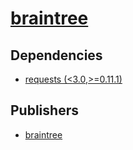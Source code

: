 # [braintree](https://pypi.org/project/braintree)

## Dependencies
- [requests (<3.0,>=0.11.1)](packages/r/requests.md)



## Publishers
- [braintree](https://pypi.org/user/braintree)

